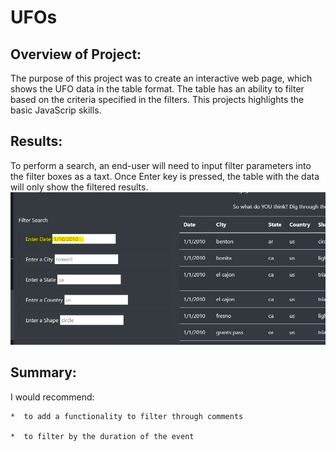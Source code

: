 # UFOs

## Overview of Project: 
 The purpose of this project was to create an interactive web page, which shows the UFO data in the table format. The table has an ability to filter based on the criteria specified in the filters. This projects highlights the basic JavaScrip skills. 
## Results:
To perform a search, an end-user will need to input filter parameters into the filter boxes as a taxt. Once Enter key is pressed, the table with the data will only show the filtered results. 
![This is an image](https://github.com/OlgaOMir/UFOs/blob/main/filter.png)
## Summary:
I would recommend:

    *  to add a functionality to filter through comments
    
    *  to filter by the duration of the event
